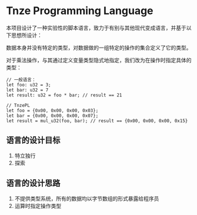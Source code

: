# Tnze Programming Language

本项目设计了一种实验性的脚本语言，致力于有别与其他现代变成语言，并基于以下思想所设计：

数据本身并没有特定的类型，对数据做的一组特定的操作的集合定义了它的类型。

对于乘法操作，与其通过定义变量类型隐式地指定，我们改为在操作时指定具体的类型：

```tn
// 一般语言：
let foo: u32 = 3;
let bar: u32 = 7
let result: u32 = foo * bar; // result == 21

// TnzePL
let foo = {0x00, 0x00, 0x00, 0x03};
let bar = {0x00, 0x00, 0x00, 0x07};
let result = mul_u32(foo, bar); // result == {0x00, 0x00, 0x00, 0x15}
```

## 语言的设计目标

1. 特立独行
2. 探索

## 语言的设计思路

1. 不提供类型系统，所有的数据均以字节数组的形式暴露给程序员
2. 运算时指定操作类型
